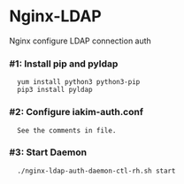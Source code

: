 # Nginx-LDAP
Nginx configure LDAP connection auth

### #1: Install pip and pyldap

      yum install python3 python3-pip
      pip3 install pyldap

### #2: Configure iakim-auth.conf

      See the comments in file.

### #3: Start Daemon

      ./nginx-ldap-auth-daemon-ctl-rh.sh start
      
